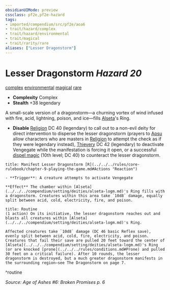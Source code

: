 ```yaml
---
obsidianUIMode: preview
cssclass: pf2e,pf2e-hazard
tags:
- imported/compendium/src/pf2e/aoa6
- trait/hazard/complex
- trait/hazard/environmental
- trait/magical
- trait/rarity/rare
aliases: ["Lesser Dragonstorm"]
---
```

# Lesser Dragonstorm *Hazard 20*  
[complex](complex.md)  [environmental](environmental.md)  [magical](magical.md)  [rare](rare.md)  

- **Complexity** Complex
- **Stealth** +38 legendary  

A small-scale version of a dragonstorm—a churning vortex of wind infused with fire, acid, lightning, poison, and ice—fills [Alseta](../../setting/deities/alseta-logm.md)'s Ring.

- **Disable** [Religion](../../skills.md#Religion) DC 40 (legendary) to call out to a non-evil deity for direct intervention to disperse the lesser dragonstorm (prayers to [Apsu](../../setting/deities/apsu-logm.md) allow characters who are masters in [Religion](../../skills.md#Religion) to attempt the check as if they were legendary instead), [Thievery](../../skills.md#Thievery) DC 42 (legendary) to deactivate Vengegate while the manifestation is forcing it open, or a successful [dispel magic](../../spells/dispel-magic.md) (10th level; DC 40) to counteract the lesser dragonstorm.  
     
```ad-embed-ability
title: Manifest Lesser Dragonstorm [R](../../../rules/core-rulebook/chapter-9-playing-the-game.md#Actions "Reaction")

- **Trigger**: A creature attempts to activate Vengegate

**Effect** The chamber within [Alseta](../../../compendium/setting/deities/alseta-logm.md)'s Ring fills with a dragonstorm. Creatures within this area take `10d8` damage, equally split between acid, cold, electricity, fire, and poison.
```

```ad-pf2-summary
title: Routine
(1 action) On its initiative, the lesser dragonstorm reaches out and blasts all creatures within [Alseta](../../../compendium/setting/deities/alseta-logm.md)'s Ring.

Affected creatures take `10d8` damage (DC 46 basic Reflex save), evenly split between acid, cold, fire, electricity, and poison. Creatures that fail their save are pulled 20 feet toward the center of [Alseta](../../../compendium/setting/deities/alseta-logm.md)'s Ring (or are knocked [prone](../../../rules/conditions.md#Prone) and pulled 30 feet on a critical failure). After 10 rounds, the lesser dragonstorm is destroyed, but a much greater dragonstorm manifests in the surrounding region—see The Dragonstorm on page 7.
```
^routine

*Source: Age of Ashes #6: Broken Promises p. 6*

